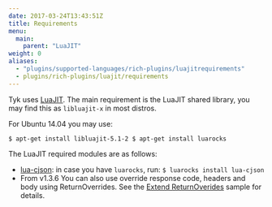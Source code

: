 ```yaml
---
date: 2017-03-24T13:43:51Z
title: Requirements
menu:
  main:
    parent: "LuaJIT"
weight: 0
aliases:
  - "plugins/supported-languages/rich-plugins/luajitrequirements"
  - plugins/rich-plugins/luajit/requirements
---
```


Tyk uses [LuaJIT](http://luajit.org/). The main requirement is the LuaJIT shared library, you may find this as `libluajit-x` in most distros.

For Ubuntu 14.04 you may use:

`$ apt-get install libluajit-5.1-2
$ apt-get install luarocks`

The LuaJIT required modules are as follows:

- [lua-cjson](https://github.com/mpx/lua-cjson): in case you have `luarocks`, run: `$ luarocks install lua-cjson`
- From v1.3.6 You can also use override response code, headers and body using ReturnOverrides. See the [Extend ReturnOverides](https://github.com/TykTechnologies/tyk/pull/763) sample for details.
